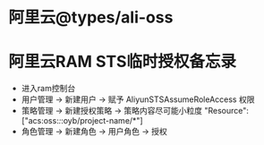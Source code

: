 # 阿里云@types/ali-oss
# 阿里云RAM STS临时授权备忘录
* 进入ram控制台
* 用户管理 -> 新建用户 -> 赋予 AliyunSTSAssumeRoleAccess 权限
* 策略管理 -> 新建授权策略 -> 策略内容尽可能小粒度 "Resource": ["acs:oss:*:*:oyb/project-name/*"]
* 角色管理 -> 新建角色 -> 用户角色 -> 授权
